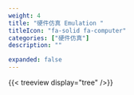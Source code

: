 ```yaml
---
weight: 4
title: "硬件仿真 Emulation "
titleIcon: "fa-solid fa-computer"
categories: ["硬件仿真"]
description: ""

expanded: false
---
```



{{< treeview
  display="tree"
/>}}
